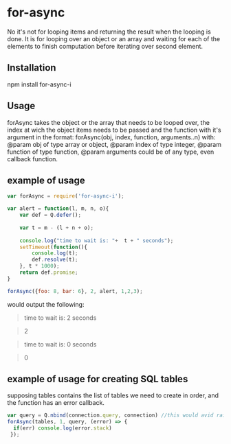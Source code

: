 # for-async
No it's not for looping items and returning the result when the looping is done. It is for looping over an object or an array and waiting for each of the elements to finish computation before iterating over second element.


## Installation

npm install for-async-i

## Usage
forAsync takes the object or the array that needs to be looped over, the index at wich the object items needs to be passed and the function with it's argument in the format: 
forAsync(obj, index, function, arguments..n)
with:
@param obj of type array or object,
@param index of type integer,
@param function of type function,
@param arguments could be of any type, even callback function.

## example of usage

```js
var forAsync = require('for-async-i');

var alert = function(l, m, n, o){
    var def = Q.defer();
    
    var t = m - (l + n + o);
   
    console.log("time to wait is: "+  t + " seconds");
    setTimeout(function(){
    	console.log(t);
		def.resolve(t);
    }, t * 1000);
    return def.promise;
}

forAsync({foo: 8, bar: 6}, 2, alert, 1,2,3);
```
would output the following:
> time to wait is: 2 seconds

> 2

> time to wait is: 0 seconds

>0


## example of usage for creating SQL tables 
supposing tables contains the list of tables we need to create in order, and the function has an error callback.

```js
var query = Q.nbind(connection.query, connection) //this would avid rainsing TypeError: cannot read property ...
forAsync(tables, 1, query, (error) => {
  if(err) console.log(error.stack)
 });
```
